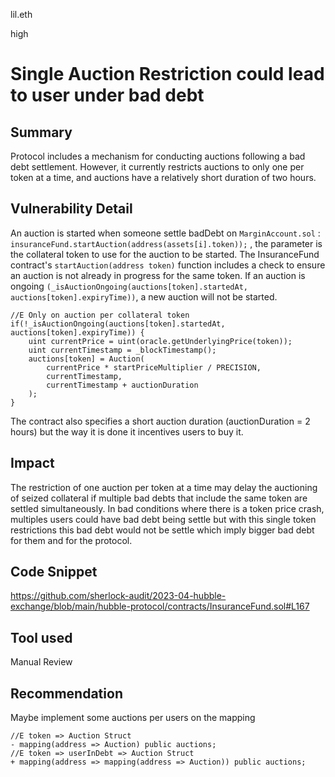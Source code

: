 lil.eth

high

# Single Auction Restriction could lead to user under bad debt

## Summary

Protocol includes a mechanism for conducting auctions following a bad debt settlement. However, it currently restricts auctions to only one per token at a time, and auctions have a relatively short duration of two hours.

## Vulnerability Detail
An auction is started when someone settle badDebt on `MarginAccount.sol` : `insuranceFund.startAuction(address(assets[i].token));` , the parameter is the collateral token to use for the auction to be started.
The InsuranceFund contract's `startAuction(address token)` function includes a check to ensure an auction is not already in progress for the same token. If an auction is ongoing `(_isAuctionOngoing(auctions[token].startedAt, auctions[token].expiryTime))`, a new auction will not be started.
```solidity
//E Only on auction per collateral token
if(!_isAuctionOngoing(auctions[token].startedAt, auctions[token].expiryTime)) {
    uint currentPrice = uint(oracle.getUnderlyingPrice(token));
    uint currentTimestamp = _blockTimestamp();
    auctions[token] = Auction(
        currentPrice * startPriceMultiplier / PRECISION,
        currentTimestamp,
        currentTimestamp + auctionDuration
    );
}
```

The contract also specifies a short auction duration (auctionDuration = 2 hours) but the way it is done it incentives users to buy it.

## Impact

The restriction of one auction per token at a time may delay the auctioning of seized collateral if multiple bad debts that include the same token are settled simultaneously. 
In bad conditions where there is a token price crash, multiples users could have bad debt being settle but with this single token restrictions this bad debt would not be settle which imply bigger bad debt for them and for the protocol.

## Code Snippet

https://github.com/sherlock-audit/2023-04-hubble-exchange/blob/main/hubble-protocol/contracts/InsuranceFund.sol#L167

## Tool used

Manual Review

## Recommendation
Maybe implement some auctions per users on the mapping 
```solidity
//E token => Auction Struct
- mapping(address => Auction) public auctions;
//E token => userInDebt => Auction Struct
+ mapping(address => mapping(address => Auction)) public auctions;
```